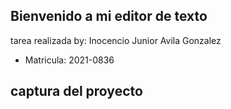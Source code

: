 ## Bienvenido a mi editor de texto
tarea realizada by: Inocencio Junior Avila Gonzalez
- Matricula: 2021-0836
## captura del proyecto

